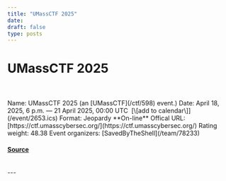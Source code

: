 ```yaml
---
title: "UMassCTF 2025"
date: 
draft: false
type: posts
---
```

# UMassCTF 2025

<br/>

<br/>
Name: UMassCTF 2025 (an [UMassCTF](/ctf/598) event.)  
Date: April 18, 2025, 6 p.m. — 21 April 2025, 00:00 UTC  [\[add to calendar\]](/event/2653.ics)  
Format: Jeopardy  
**On-line**  
Offical URL: [https://ctf.umasscybersec.org/](https://ctf.umasscybersec.org/)  
Rating weight: 48.38  
Event organizers: [SavedByTheShell](/team/78233)

#### [Source](https://ctftime.org/event/2653)

<br/>
---
